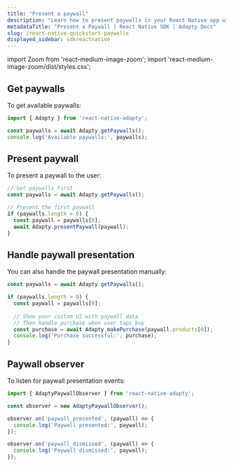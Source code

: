 ```yaml
---
title: "Present a paywall"
description: "Learn how to present paywalls in your React Native app with Adapty SDK."
metadataTitle: "Present a Paywall | React Native SDK | Adapty Docs"
slug: /react-native-quickstart-paywalls
displayed_sidebar: sdkreactnative
---
```


import Zoom from 'react-medium-image-zoom';
import 'react-medium-image-zoom/dist/styles.css';

## Get paywalls

To get available paywalls:

```javascript
import { Adapty } from 'react-native-adapty';

const paywalls = await Adapty.getPaywalls();
console.log('Available paywalls:', paywalls);
```

## Present paywall

To present a paywall to the user:

```javascript
// Get paywalls first
const paywalls = await Adapty.getPaywalls();

// Present the first paywall
if (paywalls.length > 0) {
  const paywall = paywalls[0];
  await Adapty.presentPaywall(paywall);
}
```

## Handle paywall presentation

You can also handle the paywall presentation manually:

```javascript
const paywalls = await Adapty.getPaywalls();

if (paywalls.length > 0) {
  const paywall = paywalls[0];
  
  // Show your custom UI with paywall data
  // Then handle purchase when user taps buy
  const purchase = await Adapty.makePurchase(paywall.products[0]);
  console.log('Purchase successful:', purchase);
}
```

## Paywall observer

To listen for paywall presentation events:

```javascript
import { AdaptyPaywallObserver } from 'react-native-adapty';

const observer = new AdaptyPaywallObserver();

observer.on('paywall_presented', (paywall) => {
  console.log('Paywall presented:', paywall);
});

observer.on('paywall_dismissed', (paywall) => {
  console.log('Paywall dismissed:', paywall);
});
``` 